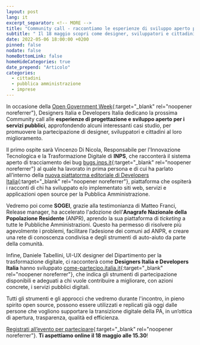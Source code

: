 ```yaml
---
layout: post
lang: it
excerpt_separator: <!-- MORE -->
title: "Community call - raccontiamo le esperienze di sviluppo aperto per i servizi pubblici"
subtitle: " Il 18 maggio scopri come designer, sviluppatori e cittadini possono contribuire a migliorare i servizi pubblici"
date: 2022-05-06 18:00:00 +0200
pinned: false
nodate: false
homeBottomLink: false
homeHideCategories: true
date_prepend: "Articolo"
categories:
  - cittadini
  - pubblica amministrazione
  - imprese
---
```


<!-- MORE -->
In occasione della [Open Government Week](https://www.opengovpartnership.org/events/open-gov-week-2022/){:target="_blank" rel="noopener noreferrer"},  Designers Italia e Developers Italia dedicano la prossima Community call alle **esperienze di progettazione e sviluppo aperto per i servizi pubblici**, approfondendo alcuni interessanti casi studio, per promuovere la partecipazione di designer, sviluppatori e cittadini al loro miglioramento.
 
Il primo ospite sarà Vincenzo Di Nicola, Responsabile per l'Innovazione Tecnologica e la Trasformazione Digitale di **INPS**, che racconterà il sistema aperto di tracciamento dei bug [bugs.inps.it](https://bugs.inps.it/){:target="_blank" rel="noopener noreferrer"} al quale ha lavorato in prima persona e di cui ha parlato all’interno della [nuova piattatorma editoriale di Developers Italia](https://medium.com/developers-italia/come-adattare-un-sistema-open-source-per-la-pa-il-caso-bugs-inps-it-4b4aac47be09){:target="_blank" rel="noopener noreferrer"}, piattaforma che ospiterà i racconti di chi ha sviluppato e/o implementato siti web, servizi e applicazioni open source per la Pubblica Amministrazione. 
 
Vedremo poi come **SOGEI**, grazie alla testimonianza di Matteo Franci, Release manager,  ha accelerato l'adozione dell’**Anagrafe Nazionale della Popolazione Residente** (ANPR), aprendo la sua piattaforma di *ticketing* a tutte le Pubbliche Amministrazioni. Questo ha permesso di risolvere più agevolmente i problemi, facilitare l’adesione dei comuni ad ANPR, e creare una rete di conoscenza condivisa e degli strumenti di auto-aiuto da parte della comunità.
 
Infine, Daniele Tabellini, UI-UX designer del Dipartimento per la trasformazione digitale, ci racconterà come **Designers Italia e Developers Italia** hanno sviluppato [come-partecipo.italia.it](https://come-partecipo.italia.it/){:target="_blank" rel="noopener noreferrer"}, che indica gli strumenti di partecipazione disponibili e adeguati a chi vuole contribuire a migliorare, con azioni concrete, i servizi pubblici digitali.
 
Tutti gli strumenti e gli approcci che vedremo durante l'incontro, in pieno spirito open source, possono essere utilizzati e replicati già oggi dalle persone che vogliono supportare la transizione digitale della PA, in un’ottica di apertura, trasparenza, qualità ed efficienza.

[Registrati all’evento per partecipare](https://mobilizon.it/events/3f8a9115-1a95-409f-b3d6-0735562f6118){:target="_blank" rel="noopener noreferrer"}. **Ti aspettiamo online il 18 maggio alle 15.30**!
